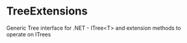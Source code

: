 TreeExtensions
==============

Generic Tree interface for .NET - ITree&lt;T> and extension methods to operate on ITrees